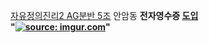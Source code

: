 <a href="https://ge.korea.ac.kr/ge/about/justice.do">자유정의진리2 AG분반 5조</a> 안암동 <strong>전자영수증 <u>도입</u>
<br>
"<a href="https://imgur.com/189xlIq"><img src="https://i.imgur.com/189xlIq.png" title="source: imgur.com" /></a>"
